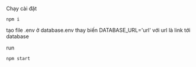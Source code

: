 Chạy cài đặt

    npm i


tạo file .env ở database\.env thay biến DATABASE_URL='url' với url là link tới database

run

    npm start
